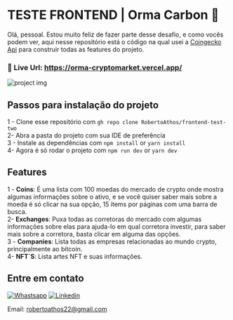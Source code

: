 # TESTE FRONTEND | Orma Carbon 🍃

Olá, pessoal. Estou muito feliz de fazer parte desse desafio, e como vocês podem ver, aqui nesse repositório está o código na qual usei a <a href='https://www.coingecko.com/en/api'>Coingecko Api</a> para construir todas as features do projeto.

### 🔗 Live Url: https://orma-cryptomarket.vercel.app/


<img src='https://user-images.githubusercontent.com/94712001/212497840-cc9f83b7-dd50-4d71-a8df-0c150b1c92a5.png' alt='project img'/>

## Passos para instalação do projeto

1 - Clone esse repositório com  ```gh repo clone RobertoAthos/frontend-test-two``` <br/>
2-  Abra a pasta do projeto com sua IDE de preferência <br/>
3 - Instale as dependências com  ```npm install``` or ```yarn install``` <br/>
4-  Agora é só rodar o projeto com ```npm run dev``` or ```yarn dev```

## Features
1 - **Coins**: É uma lista com 100 moedas do mercado de crypto onde mostra algumas informações sobre o ativo, e se você quiser saber mais sobre a moeda é só clicar na sua opção, 15 items por páginas com uma barra de busca. <br/>
2-  **Exchanges**: Puxa todas as corretoras do mercado com algumas informações sobre elas para ajuda-lo em qual corretora investir, para saber mais sobre a corretora, basta clicar em alguma das opções.<br/>
3 - **Companies**: Lista todas as empresas relacionadas ao mundo crypto, principalmente ao bitcoin.<br/>
4-  **NFT´S**: Lista artes NFT e suas informações.


## Entre em contato
[![Whastsapp](https://img.shields.io/badge/WhatsApp-25D366?style=for-the-badge&logo=whatsapp&logoColor=white)](https://wa.me/5573999335493)
[![Linkedin](https://img.shields.io/badge/LinkedIn-0077B5?style=for-the-badge&logo=linkedin&logoColor=white)](https://www.linkedin.com/in/roberto-athos-6a0a1517a/)

Email: robertoathos22@gmail.com